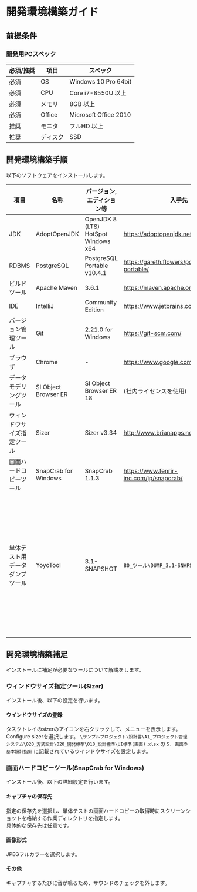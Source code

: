 # 開発環境構築ガイド

## 前提条件

### 開発用PCスペック

| 必須/推奨 | 項目     | スペック              |
| --------- | -------- | --------------------- |
| 必須      | OS       | Windows 10 Pro 64bit  |
| 必須      | CPU      | Core i7-8550U 以上    |
| 必須      | メモリ   | 8GB 以上              |
| 必須      | Office   | Microsoft Office 2010 |
| 推奨      | モニタ   | フルHD 以上           |
| 推奨      | ディスク | SSD                   |


## 開発環境構築手順

以下のソフトウェアをインストールします。

| 項目                           | 名称                 | バージョン,エディション等           | 入手先                                      | 補足                                                         |
| ------------------------------ | -------------------- | ----------------------------------- | ------------------------------------------- | ------------------------------------------------------------ |
| JDK                            | AdoptOpenJDK         | OpenJDK 8 (LTS) HotSpot Windows x64 | https://adoptopenjdk.net/                   |                                                              |
| RDBMS                          | PostgreSQL           | PostgreSQL Portable v10.4.1         | https://gareth.flowers/postgresql-portable/ |                                                              |
| ビルドツール                   | Apache Maven         | 3.6.1                               | https://maven.apache.org/                   |                                                              |
| IDE                            | IntelliJ             | Community Edition                   | https://www.jetbrains.com/idea/             |                                                              |
| バージョン管理ツール           | Git                  | 2.21.0 for Windows                  | https://git-scm.com/                        |                                                              |
| ブラウザ                       | Chrome               | -                                   | https://www.google.com/intl/ja/chrome/      |                                                              |
| データモデリングツール         | SI Object Browser ER | SI Object Browser ER 18             | (社内ライセンスを使用)                      |                                                              |
| ウィンドウサイズ指定ツール     | Sizer                | Sizer v3.34                         | http://www.brianapps.net/sizer/             |                                                              |
| 画面ハードコピーツール         | SnapCrab for Windows | SnapCrab 1.1.3                      | https://www.fenrir-inc.com/jp/snapcrab/     |                                                              |
| 単体テスト用データダンプツール | YoyoTool             | 3.1-SNAPSHOT                        | `80_ツール\DUMP_3.1-SNAPSHOT.zip`           | 本プロジェクト用に初期設定済。必ずここから取得してください。 |


## 開発環境構築補足
インストールに補足が必要なツールについて解説をします。

### ウィンドウサイズ指定ツール(Sizer)
インストール後、以下の設定を行います。

#### ウインドウサイズの登録
タスクトレイのsizerのアイコンを右クリックして、メニューを表示します。  
Configure sizerを選択します。
`\サンプルプロジェクト\設計書\A1_プロジェクト管理システム\020_方式設計\020_開発標準\010_設計標準\UI標準(画面).xlsx` の `5. 画面の基本設計指針` に記載されているウインドウサイズを設定します。

### 画面ハードコピーツール(SnapCrab for Windows)
インストール後、以下の詳細設定を行います。

#### キャプチャの保存先
指定の保存先を選択し、単体テストの画面ハードコピーの取得時にスクリーンショットを格納する作業ディレクトリを指定します。  
具体的な保存先は任意です。

#### 画像形式
JPEGフルカラーを選択します。

#### その他
キャプチャするたびに音が鳴るため、サウンドのチェックを外します。
